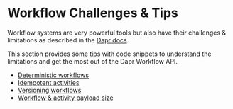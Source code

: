 # Workflow Challenges & Tips

Workflow systems are very powerful tools but also have their challenges & limitations as described in the [Dapr docs](https://docs.dapr.io/developing-applications/building-blocks/workflow/workflow-features-concepts/#limitations).

This section provides some tips with code snippets to understand the limitations and get the most out of the Dapr Workflow API.

- [Deterministic workflows](DeterministicWorkflow.cs)
- [Idempotent activities](IdempotentActivity.cs)
- [Versioning workflows](VersioningWorkflow.cs)
- [Workflow & activity payload size](PayloadSizeWorkflow.cs)
